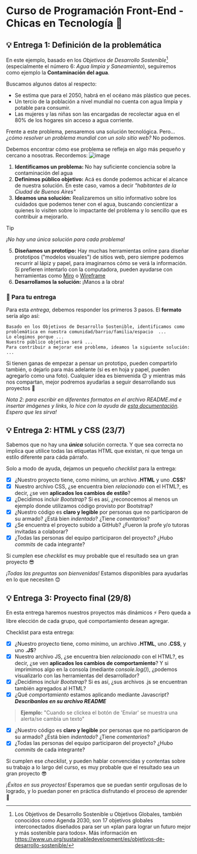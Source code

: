 # Curso de Programación Front-End - Chicas en Tecnología 🚀

## 💡 Entrega 1: Definición de la problemática
En este ejemplo, basado en los *Objetivos de Desarrollo Sostenible*[^1] (especialmente el número 6: *Agua limpia y Saneamiento*), seguiremos como ejemplo la **Contaminación del agua**.

Buscamos algunos datos al respecto:
   - Se estima que para el 2050, habrá en el océano más plástico que peces.
   - Un tercio de la población a nivel mundial no cuenta con agua limpia y potable para consumir.
   - Las mujeres y las niñas son las encargadas de recolectar agua en el 80% de los hogares sin acceso a agua corriente.

Frente a este problema, pensaremos una solución tecnológica. Pero... *¿cómo resolver un problema mundial con un solo sitio web?* No podemos.

Debemos encontrar cómo ese problema se refleja en algo más pequeño y cercano a nosotras. Recordemos: 
![image](https://github.com/curso-programacion-cet/proyecto-2024/assets/170821340/4ec64baa-d3cb-4803-a7eb-bbe2560404f8)

1) **Identificamos un problema:** No hay suficiente conciencia sobre la contaminación del agua
2) **Definimos público objetivo:** Acá es donde podemos achicar el alcance de nuestra solución. En este caso, vamos a decir *"habitantes de la Ciudad de Buenos Aires"*
3) **Ideamos una solución:** Realizaremos un sitio informativo sobre los cuidados que podemos tener con el agua, buscando concientizar a quienes lo visiten sobre lo impactante del problema y lo sencillo que es contribuir a mejorarlo.

> [!TIP]
> *¡No hay una única solución para cada problema!*
   
5) **Diseñamos un prototipo:** Hay muchas herramientas online para diseñar prototipos ("modelos visuales") de sitios web, pero siempre podemos recurrir al lápiz y papel, para imaginarnos cómo se verá la información. Si prefieren intentarlo con la computadora, pueden ayudarse con herramientas como [Miro](https://miro.com/es/wireframe/) o [Wireframe](https://wireframe.cc/CFyHF0)
6) **Desarrollamos la solución:** ¡Manos a la obra!


### 📄 Para tu entrega
Para esta *entrega*, debemos responder los primeros 3 pasos. El **formato** sería algo así:
```
Basado en los Objetivos de Desarrollo Sostenible, identificamos como problemática en nuestra comunidad/barrio/familia/espacio  ...
Lo elegimos porque ...
Nuestro público objetivo será ...
Para contribuir a mejorar ese problema, ideamos la siguiente solución: ...
```

Si tienen ganas de empezar a pensar un prototipo, pueden compartirlo también, o dejarlo para más adelante (si es en hoja y papel, pueden agregarlo como una foto). Cualquier idea es bienvenida 😊 y mientras más nos compartan, mejor podremos ayudarlas a seguir desarrollando sus proyectos 🙌

*Nota 2: para escribir en diferentes formatos en el archivo README.md e insertar imágenes y links, lo hice con la ayuda de [esta documentación](https://docs.github.com/es/get-started/writing-on-github/getting-started-with-writing-and-formatting-on-github/basic-writing-and-formatting-syntax). Espero que les sirva!*



## 💡 Entrega 2: HTML y CSS (23/7)
Sabemos que no hay una ***única*** solución correcta. Y que sea correcta no implica que utilice todas las etiquetas HTML que existan, ni que tenga un estilo diferente para cáda párrafo. 

Solo a modo de ayuda, dejamos un pequeño *checklist* para la entrega:
- [x] ¿Nuestro proyecto tiene, como mínimo, un archivo **.HTML** y uno **.CSS**?
- [x] Nuestro archivo CSS, ¿se encuentra bien *relacionado* con el HTML?, es decir, ¿se ven **aplicados los cambios de estilo**?
- [x] ¿Decidimos incluir *Bootstrap*? Si es así, ¿reconocemos al menos un ejemplo donde utilizamos código provisto por Bootstrap?
- [x] ¿Nuestro código es **claro y legible** por personas que no participaron de su armado? ¿Está bien *indentado*? ¿Tiene *comentarios*?
- [x] ¿Se encuentra el proyecto subido a GitHub? ¿Fueron la profe y/o tutoras invitadas a colaborar?
- [x] ¿Todas las personas del equipo participaron del proyecto? ¿Hubo *commits* de cada integrante?

Si cumplen ese *checklist* es muy probable que el resultado sea un gran proyecto 😎

*¡Todas las preguntas son bienvenidas!* Estamos disponibles para ayudarlas en lo que necesiten 😊


## 💡 Entrega 3: Proyecto final (29/8)
En esta entrega haremos nuestros proyectos más dinámicos ⚡ Pero queda a libre elección de cada grupo, qué comportamiento desean agregar.


Checklist para esta entrega:
- [x] ¿Nuestro proyecto tiene, como mínimo, un archivo **.HTML**, uno **.CSS**, y uno **.JS**?
- [x] Nuestro archivo JS, ¿se encuentra bien *relacionado* con el HTML?, es decir, ¿se ven **aplicados los cambios de comportamiento**? Y si imprimimos algo en la consola (mediante *console.log()*), ¿podemos visualizarlo con las herramientas del desarrollador?
- [x] ¿Decidimos incluir *Bootstrap*? Si es así, ¿sus archivos .js se encuentran también agregados al HTML?
- [x] ¿Qué *comportamiento* estamos aplicando mediante Javascript? ***Describanlos en su archivo README***
> **Ejemplo:**
>  "Cuando se clickea el botón de 'Enviar' se muestra una alerta/se cambia un texto"
- [x] ¿Nuestro código es **claro y legible** por personas que no participaron de su armado? ¿Está bien *indentado*? ¿Tiene *comentarios*?
- [x] ¿Todas las personas del equipo participaron del proyecto? ¿Hubo *commits* de cada integrante?

Si cumplen ese *checklist*, y pueden hablar convencidas y contentas sobre su trabajo a lo largo del curso, es muy probable que el resultado sea un gran proyecto 😎 


*¡Éxitos en sus proyectos!* Esperamos que se puedan sentir orgullosas de lo logrado, y lo puedan poner en práctica disfrutando el proceso de aprender 💜


[^1]: Los Objetivos de Desarrollo Sostenible u Objetivos Globales, también conocidos como Agenda 2030, son 17 objetivos globales interconectados diseñados para ser un «plan para lograr un futuro mejor y más sostenible para todos». Más información en https://www.un.org/sustainabledevelopment/es/objetivos-de-desarrollo-sostenible/
